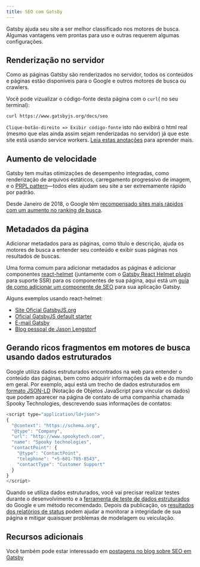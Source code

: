 ```yaml
---
title: SEO com Gatsby
---
```


Gatsby ajuda seu site a ser melhor classificado nos motores de busca. Algumas vantagens vem prontas para uso e outras requerem algumas configurações.

## Renderização no servidor

Como as páginas Gatsby são renderizados no servidor, todos os conteúdos e páginas estão disponíveis para o Google e outros motores de busca ou crawlers.

Você pode vizualizar o código-fonte desta página com o `curl`( no seu terminal): 

```shell
curl https://www.gatsbyjs.org/docs/seo
```
`Clique-botão-direito => Exibir código-fonte` isto não exibirá o html real (mesmo que elas ainda assim sejam renderizadas no servidor) já que este site está usando service workers. [Leia estas anotações](https://github.com/gatsbyjs/gatsby/tree/master/packages/gatsby-plugin-offline#notes) para aprender mais.

## Aumento de velocidade

Gatsby tem muitas otimizações de desempenho integradas, como renderização de arquivos estáticos, carregamento progressivo de imagem, e o [PRPL pattern](/docs/prpl-pattern/)—todos eles ajudam seu site a ser extremamente rápido por padrão.

Desde Janeiro de 2018, o Google têm [recompensado sites mais rápidos com um aumento no ranking de busca](https://searchengineland.com/google-speed-update-page-speed-will-become-ranking-factor-mobile-search-289904).

## Metadados da página

Adicionar metadados para as páginas, como título e descrição, ajuda os motores de busca a entender seu conteúdo e exibir suas páginas nos resultados de buscas.

Uma forma comum para adicionar metadados as páginas é adicionar componentes [react-helmet](https://github.com/nfl/react-helmet) (juntamente com o [Gatsby React Helmet plugin](/packages/gatsby-plugin-react-helmet) para suporte SSR) para os componentes de sua página, aqui está um [guia de como adicionar um componente de SEO](https://www.gatsbyjs.org/docs/add-seo-component/) para sua aplicação Gatsby.

Alguns exemplos usando react-helmet:

- [Site Oficial GatsbyJS.org](https://github.com/gatsbyjs/gatsby/blob/87ad6e81b9bd78b25d089434600750f5903baaee/www/src/components/package-readme.js#L16-L25)
- [Oficial GatsbyJS default starter](https://github.com/gatsbyjs/gatsby/blob/776dc1d6fe8d5ce7b5ea6d884736bb3c76280975/starters/default/src/components/seo.js)
- [E-mail Gatsby](https://github.com/DSchau/gatsby-mail/blob/89b467e5654619ffe3073133ef0ae48b4d7502e3/src/components/meta.js)
- [Blog pessoal de Jason Lengstorf](https://github.com/jlengstorf/gatsby-theme-jason-blog/blob/e6d25ca927afdc75c759e611d4ba6ba086452bb8/src/components/SEO/SEO.js)

## Gerando ricos fragmentos em motores de busca usando dados estruturados

Google utiliza dados estruturados encontrados na web para entender o conteúdo das páginas, bem como adquirir informações da web e do mundo em geral.
Por exemplo, aqui está um trecho de dados estruturados em [formato JSON-LD](https://developers.google.com/search/docs/guides/intro-structured-data) (Notação de Objetos JavaScript para vincular os dados) que podem aparecer na página de contato de uma companhia chamada Spooky Technologies, descrevendo suas informações de contatos:

```js
<script type="application/ld+json">
{
  "@context": "https://schema.org",
  "@type": "Company",
  "url": "http://www.spookytech.com",
  "name": "Spooky technologies",
  "contactPoint": {
    "@type": "ContactPoint",
    "telephone": "+5-601-785-8543",
    "contactType": "Customer Support"
  }
}
</script>
```

Quando se utiliza dados estruturados, você vai precisar realizar testes durante o desenvolvimento e a [ferramenta de teste de dados estruturados](https://search.google.com/structured-data/testing-tool) do Google e um método recomendado. Depois da publicação, os [resultados dos relatórios de status](https://support.google.com/webmasters/answer/7552505?hl=en) podem ajudar a monitorar a integridade de sua página e mitigar quaisquer problemas de modelagem ou veiculação.

## Recursos adicionais

Você também pode estar interessado em [postagens no blog sobre SEO em Gatsby](/blog/tags/seo/)
